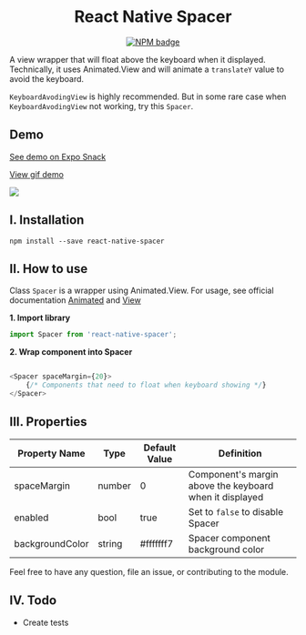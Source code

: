 
<h1 align="center">React Native Spacer</h1>
<p align="center">
    <a href="https://www.npmjs.com/package/react-native-spacer" target="_blank" />
        <img src="https://badge.fury.io/js/react-native-spacer.svg" alt="NPM badge" />
    </a>
</p>

A view wrapper that will float above the keyboard when it displayed. Technically, it uses Animated.View and will animate a `translateY` value to avoid the keyboard.

`KeyboardAvodingView` is highly recommended. But in some rare case when `KeyboardAvodingView` not working, try this `Spacer`. 

## Demo

[See demo on Expo Snack](https://snack.expo.io/@hieunc/react-native-spacer)


[View gif demo](https://media.giphy.com/media/1rLwVHQufUoFzxyNeT/giphy.gif)

![](https://media.giphy.com/media/1rLwVHQufUoFzxyNeT/giphy.gif)

## I. Installation 
```ssh
npm install --save react-native-spacer
```

## II. How to use

Class `Spacer` is a wrapper using Animated.View. For usage, see official documentation [Animated](https://facebook.github.io/react-native/docs/animated.html) and [View](https://facebook.github.io/react-native/docs/view.html)

__1. Import library__

```javascript
import Spacer from 'react-native-spacer';
```

__2. Wrap component into Spacer__

```javascript

<Spacer spaceMargin={20}>
    {/* Components that need to float when keyboard showing */}
</Spacer>
```

## III. Properties

| Property Name | Type     | Default Value | Definition | 
| ------------- | -------- | ------------- |----------- |
| spaceMargin   | number   | 0            | Component's margin above the keyboard when it displayed |
| enabled       | bool     | true          | Set to `false` to disable Spacer
| backgroundColor | string | #fffffff7 | Spacer component background color

Feel free to have any question, file an issue, or contributing to the module.

## IV. Todo

- Create tests
